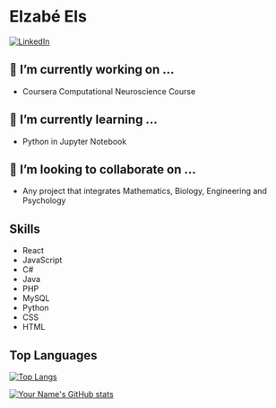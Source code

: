# Elzabé Els
[![LinkedIn](https://img.shields.io/badge/badge1-label1-informational)](https://www.linkedin.com/in/maria-elizabeth-els)
## 🔭 I’m currently working on ...
- Coursera Computational Neuroscience Course
  
## 🌱 I’m currently learning ...
- Python in Jupyter Notebook

## 👯 I’m looking to collaborate on ...
- Any project that integrates Mathematics, Biology, Engineering and Psychology

## Skills
- React
- JavaScript
- C#
- Java
- PHP
- MySQL
- Python
- CSS
- HTML

## Top Languages
[![Top Langs](https://github-readme-stats.vercel.app/api/top-langs/?username=ElzabeEls&layout=compact)](https://github.com/ElzabeEls)

[![Your Name's GitHub stats](https://github-readme-stats.vercel.app/api?username=ElzabeEls&show_icons=true)](https://github.com/ElzabeEls)

